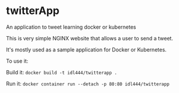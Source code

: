 # twitterApp
An application to tweet learning docker or kubernetes

This is very simple NGINX website that allows a user to send a tweet. 

It's mostly used as a sample application for Docker or Kubernetes.

To use it:

Build it:
`docker build -t idl444/twitterapp .`

Run it:
`docker container run --detach -p 80:80 idl444/twitterapp`
